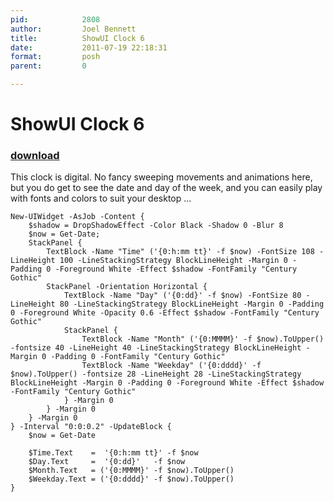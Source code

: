 ```yaml
---
pid:            2808
author:         Joel Bennett
title:          ShowUI Clock 6
date:           2011-07-19 22:18:31
format:         posh
parent:         0

---
```


# ShowUI Clock 6

### [download](Scripts\2808.ps1)

This clock is digital.  No fancy sweeping movements and animations here, but you do get to see the date and day of the week, and you can easily play with fonts and colors to suit your desktop ...

```posh
New-UIWidget -AsJob -Content {
    $shadow = DropShadowEffect -Color Black -Shadow 0 -Blur 8
    $now = Get-Date;
    StackPanel {
        TextBlock -Name "Time" ('{0:h:mm tt}' -f $now) -FontSize 108 -LineHeight 100 -LineStackingStrategy BlockLineHeight -Margin 0 -Padding 0 -Foreground White -Effect $shadow -FontFamily "Century Gothic"
        StackPanel -Orientation Horizontal {
            TextBlock -Name "Day" ('{0:dd}' -f $now) -FontSize 80 -LineHeight 80 -LineStackingStrategy BlockLineHeight -Margin 0 -Padding 0 -Foreground White -Opacity 0.6 -Effect $shadow -FontFamily "Century Gothic"
            StackPanel {
                TextBlock -Name "Month" ('{0:MMMM}' -f $now).ToUpper() -fontsize 40 -LineHeight 40 -LineStackingStrategy BlockLineHeight -Margin 0 -Padding 0 -FontFamily "Century Gothic"
                TextBlock -Name "Weekday" ('{0:dddd}' -f $now).ToUpper() -fontsize 28 -LineHeight 28 -LineStackingStrategy BlockLineHeight -Margin 0 -Padding 0 -Foreground White -Effect $shadow -FontFamily "Century Gothic"
            } -Margin 0
        } -Margin 0
    } -Margin 0
} -Interval "0:0:0.2" -UpdateBlock {
    $now = Get-Date

    $Time.Text    =  '{0:h:mm tt}' -f $now
    $Day.Text     =  '{0:dd}'   -f $now
    $Month.Text   = ('{0:MMMM}' -f $now).ToUpper()
    $Weekday.Text = ('{0:dddd}' -f $now).ToUpper()
}
```
